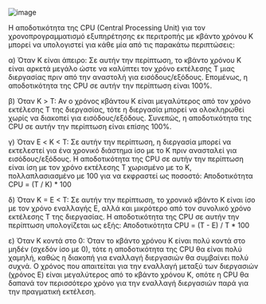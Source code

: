 ![image](https://github.com/vlantonakos/Operating-Systems/assets/107072477/f1ca7dcc-d408-403a-b7d9-d820d81f8eed)

Η αποδοτικότητα της CPU (Central Processing Unit) για τον χρονοπρογραμματισμό εξυπηρέτησης εκ περιτροπής με κβάντο χρόνου Κ μπορεί να υπολογιστεί για κάθε μία από τις παρακάτω περιπτώσεις:

α) Όταν Κ είναι άπειρο:
Σε αυτήν την περίπτωση, το κβάντο χρόνου Κ είναι αρκετά μεγάλο ώστε να καλύπτει τον χρόνο εκτέλεσης T μιας διεργασίας πριν από την αναστολή για εισόδους/εξόδους. Επομένως, η αποδοτικότητα της CPU σε αυτήν την περίπτωση είναι 100%.

β) Όταν Κ > T:
Αν ο χρόνος κβάντου Κ είναι μεγαλύτερος από τον χρόνο εκτέλεσης T της διεργασίας, τότε η διεργασία μπορεί να ολοκληρωθεί χωρίς να διακοπεί για εισόδους/εξόδους. Συνεπώς, η αποδοτικότητα της CPU σε αυτήν την περίπτωση είναι επίσης 100%.

γ) Όταν Ε < K < T:
Σε αυτήν την περίπτωση, η διεργασία μπορεί να εκτελεστεί για ένα χρονικό διάστημα ίσο με το Κ πριν ανασταλεί για εισόδους/εξόδους. Η αποδοτικότητα της CPU σε αυτήν την περίπτωση είναι ίση με τον χρόνο εκτέλεσης T χωρισμένο με το Κ, πολλαπλασιασμένο με 100 για να εκφραστεί ως ποσοστό:
Αποδοτικότητα CPU = (T / K) * 100

δ) Όταν K = E < T:
Σε αυτήν την περίπτωση, το χρονικό κβάντο Κ είναι ίσο με τον χρόνο εναλλαγής E, αλλά και μικρότερο από τον συνολικό χρόνο εκτέλεσης T της διεργασίας. Η αποδοτικότητα της CPU σε αυτήν την περίπτωση υπολογίζεται ως εξής:
Αποδοτικότητα CPU = (T - E) / T * 100

ε) Όταν Κ κοντά στο 0:
Όταν το κβάντο χρόνου Κ είναι πολύ κοντά στο μηδέν (σχεδόν ίσο με 0), τότε η αποδοτικότητα της CPU θα είναι πολύ χαμηλή, καθώς η διακοπή για εναλλαγή διεργασιών θα συμβαίνει πολύ συχνά. Ο χρόνος που απαιτείται για την εναλλαγή μεταξύ των διεργασιών (χρόνος Ε) είναι μεγαλύτερος από το κβάντο χρόνου Κ, οπότε η CPU θα δαπανά τον περισσότερο χρόνο για την εναλλαγή διεργασιών παρά για την πραγματική εκτέλεση.
